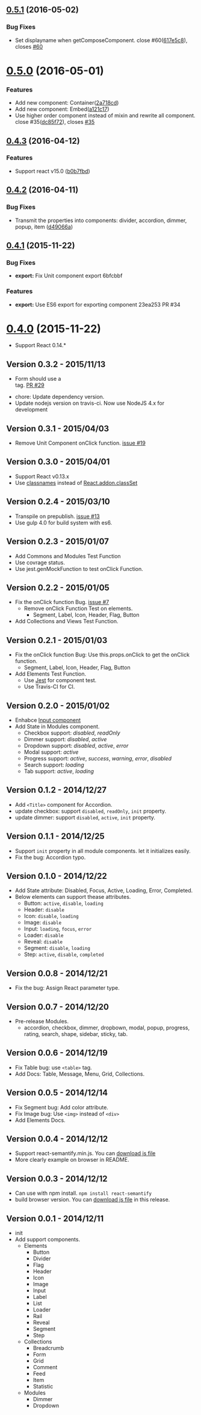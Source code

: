 <a name="0.5.1"></a>
## [0.5.1](https://github.com/jessy1092/react-semantify/compare/v0.5.0...v0.5.1) (2016-05-02)


### Bug Fixes

* Set displayname when getComposeComponent. close #60([617e5c8](https://github.com/jessy1092/react-semantify/commit/617e5c8)), closes [#60](https://github.com/jessy1092/react-semantify/issues/60)



<a name="0.5.0"></a>
# [0.5.0](https://github.com/jessy1092/react-semantify/compare/v0.4.3...v0.5.0) (2016-05-01)


### Features

* Add new component: Container([2a718cd](https://github.com/jessy1092/react-semantify/commit/2a718cd))
* Add new component: Embed([a121c17](https://github.com/jessy1092/react-semantify/commit/a121c17))
* Use higher order component instead of mixin and rewrite all component. close #35([dc85f72](https://github.com/jessy1092/react-semantify/commit/dc85f72)), closes [#35](https://github.com/jessy1092/react-semantify/issues/35)



<a name="0.4.3"></a>
## [0.4.3](https://github.com/jessy1092/react-semantify/compare/v0.4.2...v0.4.3) (2016-04-12)


### Features

* Support react v15.0 ([b0b7fbd](https://github.com/jessy1092/react-semantify/commit/b0b7fbd))



<a name="0.4.2"></a>
## [0.4.2](https://github.com/jessy1092/react-semantify/compare/v0.4.1...v0.4.2) (2016-04-11)


### Bug Fixes

* Transmit the properties into components: divider, accordion, dimmer, popup, item ([d49066a](https://github.com/jessy1092/react-semantify/commit/d49066a))



<a name="0.4.1"></a>
## [0.4.1](//compare/v0.4.0...v0.4.1) (2015-11-22)


### Bug Fixes

* **export:** Fix Unit component export 6bfcbbf

### Features

* **export:** Use ES6 export for exporting component 23ea253 PR #34



<a name="0.4.0"></a>
# [0.4.0](//compare/v0.3.2...v0.4.0) (2015-11-22)

- Support React 0.14.*


## Version 0.3.2 - 2015/11/13

- Form should use a <form> tag. [PR #29](https://github.com/jessy1092/react-semantify/pull/29)
- chore: Update dependency version.
- Update nodejs version on travis-ci. Now use NodeJS 4.x for development

## Version 0.3.1 - 2015/04/03

- Remove Unit Component onClick function. [issue #19](https://github.com/jessy1092/react-semantify/issues/19)

## Version 0.3.0 - 2015/04/01

- Support React v0.13.x
- Use [classnames](https://github.com/JedWatson/classnames) instead of [React.addon.classSet](http://facebook.github.io/react/docs/class-name-manipulation.html)

## Version 0.2.4 - 2015/03/10

- Transpile on prepublish. [issue #13](https://github.com/jessy1092/react-semantify/issues/13)
- Use gulp 4.0 for build system with es6.

## Version 0.2.3 - 2015/01/07

- Add Commons and Modules Test Function
- Use covrage status.
- Use jest.genMockFunction to test onClick Function.

## Version 0.2.2 - 2015/01/05

- Fix the onClick function Bug. [issue #7](https://github.com/jessy1092/react-semantify/issues/7)
  + Remove onClick Function Test on elements.
    - Segment, Label, Icon, Header, Flag, Button
- Add Collections and Views Test Function.

## Version 0.2.1 - 2015/01/03

- Fix the onClick function Bug: Use this.props.onClick to get the onClick function.
  + Segment, Label, Icon, Header, Flag, Button
- Add Elements Test Function.
  + Use [Jest](https://facebook.github.io/jest/) for component test.
  + Use Travis-CI for CI.

## Version 0.2.0 - 2015/01/02

- Enhabce [Input component](https://github.com/jessy1092/react-semantify/blob/master/docs/Elements.md#input)
- Add State in Modules component.
  + Checkbox support: *disabled*, *readOnly*
  + Dimmer support: *disabled*, *active*
  + Dropdown support: *disabled*, *active*, *error*
  + Modal support: *active*
  + Progress support: *active*, *success*, *warning*, *error*, *disabled*
  + Search support: *loading*
  + Tab support: *active*, *loading*

## Version 0.1.2 - 2014/12/27

- Add `<Title>` component for Accordion.
- update checkbox: support `disabled`, `readOnly`, `init` property.
- update dimmer: support `disabled`, `active`, `init` property.

## Version 0.1.1 - 2014/12/25

- Support `init` property in all module components. let it initializes easily.
- Fix the bug: Accordion typo.

## Version 0.1.0 - 2014/12/22

- Add State attribute: Disabled, Focus, Active, Loading, Error, Completed.
- Below elements can support thease attributes.
  + Button: `active`, `disable`, `loading`
  + Header: `disable`
  + Icon: `disable`, `loading`
  + Image: `disable`
  + Input: `loading`, `focus`, `error`
  + Loader: `disable`
  + Reveal: `disable`
  + Segment: `disable`, `loading`
  + Step: `active`, `disable`, `completed`

## Version 0.0.8 - 2014/12/21

- Fix the bug: Assign React parameter type.

## Version 0.0.7 - 2014/12/20

- Pre-release Modules.
  - accordion, checkbox, dimmer, dropbown, modal, popup, progress, rating, search, shape, sidebar, sticky, tab.

## Version 0.0.6 - 2014/12/19

- Fix Table bug: use `<table>` tag.
- Add Docs: Table, Message, Menu, Grid, Collections.

## Version 0.0.5 - 2014/12/14

- Fix Segment bug: Add color attribute.
- Fix Image bug: Use `<img>` instead of `<div>`
- Add Elements Docs.

## Version 0.0.4 - 2014/12/12

- Support react-semantify.min.js. You can [download js file](https://github.com/jessy1092/react-semantify/releases/)
- More clearly example on browser in README.

## Version 0.0.3 - 2014/12/12

- Can use with npm install. `npm install react-semantify`
- build browser version. You can [download js file](https://github.com/jessy1092/react-semantify/releases/download/v0.0.3/react-semantify.js) in this release.

## Version 0.0.1 - 2014/12/11

- init
- Add support components.
  + Elements
    - Button
    - Divider
    - Flag
    - Header
    - Icon
    - Image
    - Input
    - Label
    - List
    - Loader
    - Rail
    - Reveal
    - Segment
    - Step
  + Collections
    - Breadcrumb
    - Form
    - Grid
    - Comment
    - Feed
    - Item
    - Statistic
  + Modules
    - Dimmer
    - Dropdown
